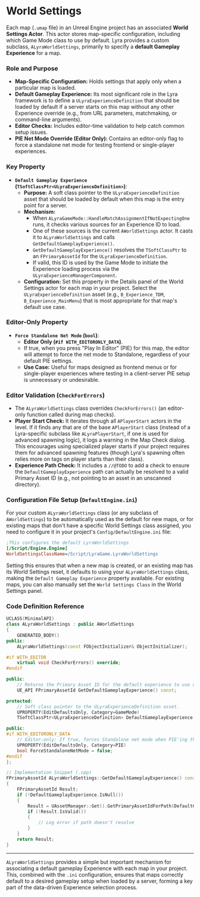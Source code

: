 # World Settings

Each map (`.umap` file) in an Unreal Engine project has an associated **World Settings Actor**. This actor stores map-specific configuration, including which Game Mode class to use by default. Lyra provides a custom subclass, `ALyraWorldSettings`, primarily to specify a **default Gameplay Experience** for a map.

### Role and Purpose

* **Map-Specific Configuration:** Holds settings that apply only when a particular map is loaded.
* **Default Gameplay Experience:** Its most significant role in the Lyra framework is to define a `ULyraExperienceDefinition` that should be loaded by default if a server starts on this map without any other Experience override (e.g., from URL parameters, matchmaking, or command-line arguments).
* **Editor Checks:** Includes editor-time validation to help catch common setup issues.
* **PIE Net Mode Override (Editor Only):** Contains an editor-only flag to force a standalone net mode for testing frontend or single-player experiences.

### Key Property

* **`Default Gameplay Experience` (`TSoftClassPtr<ULyraExperienceDefinition>`)**:
  * **Purpose:** A soft class pointer to the `ULyraExperienceDefinition` asset that should be loaded by default when this map is the entry point for a server.
  * **Mechanism:**
    * When `ALyraGameMode::HandleMatchAssignmentIfNotExpectingOne` runs, it checks various sources for an Experience ID to load.
    * One of these sources is the current `AWorldSettings` actor. It casts it to `ALyraWorldSettings` and calls `GetDefaultGameplayExperience()`.
    * `GetDefaultGameplayExperience()` resolves the `TSoftClassPtr` to an `FPrimaryAssetId` for the `ULyraExperienceDefinition`.
    * If valid, this ID is used by the Game Mode to initiate the Experience loading process via the `ULyraExperienceManagerComponent`.
  * **Configuration:** Set this property in the Details panel of the World Settings actor for each map in your project. Select the `ULyraExperienceDefinition` asset (e.g., `B_Experience_TDM`, `B_Experience_MainMenu`) that is most appropriate for that map's default use case.

### Editor-Only Property

* **`Force Standalone Net Mode` (`bool`)**:
  * **Editor Only (`#if WITH_EDITORONLY_DATA`)**.
  * If true, when you press "Play In Editor" (PIE) for this map, the editor will attempt to force the net mode to Standalone, regardless of your default PIE settings.
  * **Use Case:** Useful for maps designed as frontend menus or for single-player experiences where testing in a client-server PIE setup is unnecessary or undesirable.

### Editor Validation (`CheckForErrors`)

* The `ALyraWorldSettings` class overrides `CheckForErrors()` (an editor-only function called during map checks).
* **Player Start Check:** It iterates through all `APlayerStart` actors in the level. If it finds any that are of the base `APlayerStart` class (instead of a Lyra-specific subclass like `ALyraPlayerStart`, if one is used for advanced spawning logic), it logs a warning in the Map Check dialog. This encourages using specialized player starts if your project requires them for advanced spawning features (though Lyra's spawning often relies more on tags on player starts than their class).
* **Experience Path Check:** It includes a `//@TODO` to add a check to ensure the `DefaultGameplayExperience` path can actually be resolved to a valid Primary Asset ID (e.g., not pointing to an asset in an unscanned directory).

### Configuration File Setup (`DefaultEngine.ini`)

For your custom `ALyraWorldSettings` class (or any subclass of `AWorldSettings`) to be automatically used as the default for new maps, or for existing maps that don't have a specific World Settings class assigned, you need to configure it in your project's `Config/DefaultEngine.ini` file:

```ini
;This configures the default LyraWorldSettings
[/Script/Engine.Engine]
WorldSettingsClassName=/Script/LyraGame.LyraWorldSettings
```

Setting this ensures that when a new map is created, or an existing map has its World Settings reset, it defaults to using your `ALyraWorldSettings` class, making the `Default Gameplay Experience` property available. For existing maps, you can also manually set the `World Settings Class` in the World Settings panel.

### Code Definition Reference

```cpp
UCLASS(MinimalAPI)
class ALyraWorldSettings : public AWorldSettings
{
	GENERATED_BODY()
public:
	ALyraWorldSettings(const FObjectInitializer& ObjectInitializer);

#if WITH_EDITOR
	virtual void CheckForErrors() override;
#endif

public:
	// Returns the Primary Asset ID for the default experience to use on this map.
	UE_API FPrimaryAssetId GetDefaultGameplayExperience() const;

protected:
	// Soft class pointer to the ULyraExperienceDefinition asset.
	UPROPERTY(EditDefaultsOnly, Category=GameMode)
	TSoftClassPtr<ULyraExperienceDefinition> DefaultGameplayExperience;

public:
#if WITH_EDITORONLY_DATA
	// Editor-only: If true, forces Standalone net mode when PIE'ing this map.
	UPROPERTY(EditDefaultsOnly, Category=PIE)
	bool ForceStandaloneNetMode = false;
#endif
};

// Implementation Snippet (.cpp)
FPrimaryAssetId ALyraWorldSettings::GetDefaultGameplayExperience() const
{
	FPrimaryAssetId Result;
	if (!DefaultGameplayExperience.IsNull())
	{
		Result = UAssetManager::Get().GetPrimaryAssetIdForPath(DefaultGameplayExperience.ToSoftObjectPath());
		if (!Result.IsValid())
		{
			// Log error if path doesn't resolve
		}
	}
	return Result;
}
```

***

`ALyraWorldSettings` provides a simple but important mechanism for associating a default gameplay Experience with each map in your project. This, combined with the `.ini` configuration, ensures that maps correctly default to a desired gameplay setup when loaded by a server, forming a key part of the data-driven Experience selection process.
